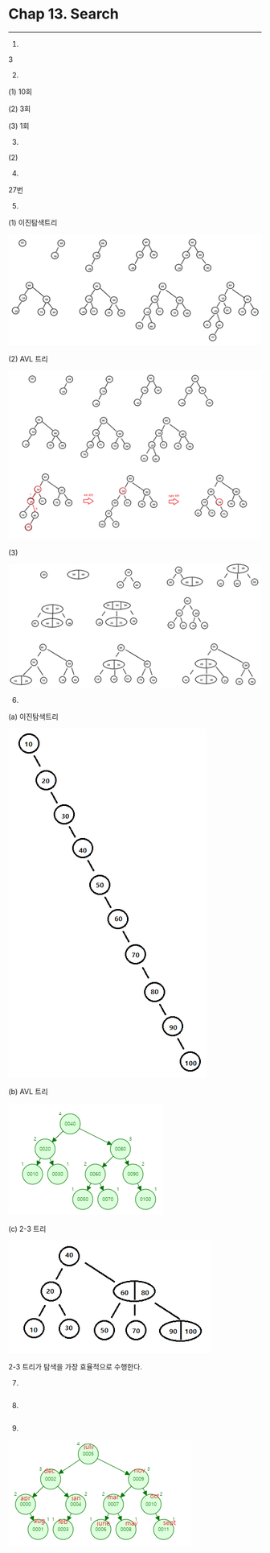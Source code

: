 # Chap 13. Search

---------

01.

3



02.

(1) 10회

(2) 3회

(3) 1회



03.

(2)



04.

27번

05.

(1) 이진탐색트리

![image-20210131102228995](./kjh_img/image-20210131102228995.png)

(2) AVL 트리

![image-20210131175348391](kjh_img/image-20210131175348391.png)

(3)

![image-20210201125643359](kjh_img/image-20210201125643359.png)



06.

(a) 이진탐색트리

![image-20210201130040224](kjh_img/image-20210201130040224.png)

(b) AVL 트리

![image-20210201135405802](kjh_img/image-20210201135405802.png)

(c) 2-3 트리

![image-20210201131603957](kjh_img/image-20210201131603957.png)

2-3 트리가 탐색을 가장 효율적으로 수행한다.



07.

```c

```



08.

```c

```

09.

![image-20210201140356686](kjh_img/image-20210201140356686.png)